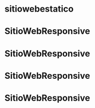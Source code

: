 # sitiowebestatico
# SitioWebResponsive
# SitioWebResponsive
# SitioWebResponsive
# SitioWebResponsive
